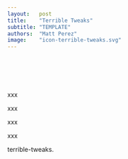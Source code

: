 ```yaml
---
layout:   post
title:    "Terrible Tweaks"
subtitle: "TEMPLATE"
authors:  "Matt Perez"
image:    "icon-terrible-tweaks.svg"
---
```


<div style="display:none;">
 <p></p>
</div>

<h1>&nbsp;</h1>
 <p>xxx</p>
 <p>xxx</p>
 <p>xxx</p>
 <p>xxx</p>


terrible-tweaks.